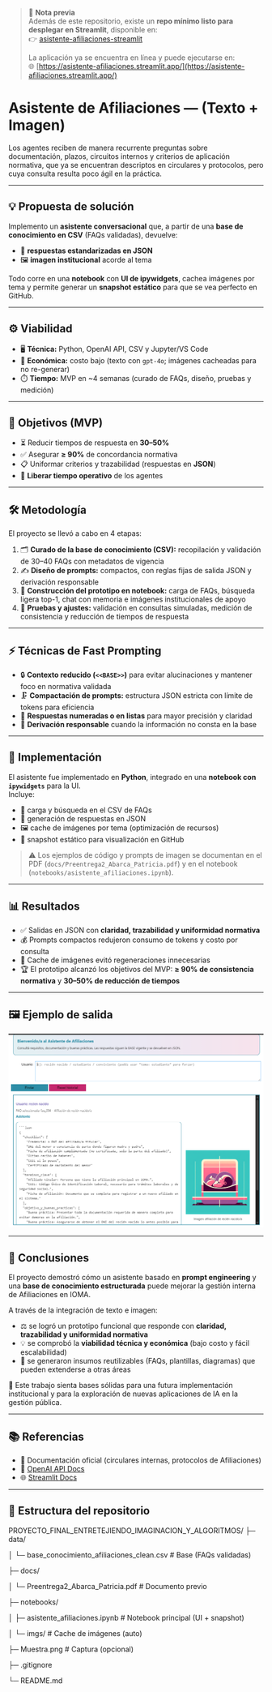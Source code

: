 > 📌 **Nota previa**  
> Además de este repositorio, existe un **repo mínimo listo para desplegar en Streamlit**, disponible en:  
> 👉 [asistente-afiliaciones-streamlit](https://github.com/patoabarca/asistente-afiliaciones-streamlit/tree/main)
>
> La aplicación ya se encuentra en línea y puede ejecutarse en:  
> 🌐 [https://asistente-afiliaciones.streamlit.app/](https://asistente-afiliaciones.streamlit.app/)

# Asistente de Afiliaciones — (Texto + Imagen)

Los agentes reciben de manera recurrente preguntas sobre documentación, plazos, circuitos internos y criterios de aplicación normativa, que ya se encuentran descriptos en circulares y protocolos, pero cuya consulta resulta poco ágil en la práctica.

---

## 💡 Propuesta de solución

Implemento un **asistente conversacional** que, a partir de una **base de conocimiento en CSV** (FAQs validadas), devuelve:

- 📑 **respuestas estandarizadas en JSON**
- 🖼️ **imagen institucional** acorde al tema

Todo corre en una **notebook** con **UI de ipywidgets**, cachea imágenes por tema y permite generar un **snapshot estático** para que se vea perfecto en GitHub.

---

## ⚙️ Viabilidad

- 🖥️ **Técnica:** Python, OpenAI API, CSV y Jupyter/VS Code
- 💸 **Económica:** costo bajo (texto con `gpt-4o`; imágenes cacheadas para no re-generar)
- ⏱️ **Tiempo:** MVP en ~4 semanas (curado de FAQs, diseño, pruebas y medición)

---

## 🎯 Objetivos (MVP)

- ⏳ Reducir tiempos de respuesta en **30–50%**
- ✅ Asegurar **≥ 90%** de concordancia normativa
- 📋 Uniformar criterios y trazabilidad (respuestas en **JSON**)
- 💼 **Liberar tiempo operativo** de los agentes

---

## 🛠️ Metodología

El proyecto se llevó a cabo en 4 etapas:

1. 🗂️ **Curado de la base de conocimiento (CSV):** recopilación y validación de 30–40 FAQs con metadatos de vigencia
2. ✍️ **Diseño de prompts:** compactos, con reglas fijas de salida JSON y derivación responsable
3. 📓 **Construcción del prototipo en notebook:** carga de FAQs, búsqueda ligera top-1, chat con memoria e imágenes institucionales de apoyo
4. 🔄 **Pruebas y ajustes:** validación en consultas simuladas, medición de consistencia y reducción de tiempos de respuesta

---

## ⚡ Técnicas de Fast Prompting

- 🔒 **Contexto reducido (`<<BASE>>`)** para evitar alucinaciones y mantener foco en normativa validada
- 🗜️ **Compactación de prompts:** estructura JSON estricta con límite de tokens para eficiencia
- 🔢 **Respuestas numeradas o en listas** para mayor precisión y claridad
- 📌 **Derivación responsable** cuando la información no consta en la base

---

## 🧩 Implementación

El asistente fue implementado en **Python**, integrado en una **notebook con `ipywidgets`** para la UI.  
Incluye:

- 📂 carga y búsqueda en el CSV de FAQs
- 📑 generación de respuestas en JSON
- 🖼️ cache de imágenes por tema (optimización de recursos)
- 📸 snapshot estático para visualización en GitHub

> ⚠️ Los ejemplos de código y prompts de imagen se documentan en el PDF (`docs/Preentrega2_Abarca_Patricia.pdf`) y en el notebook (`notebooks/asistente_afiliaciones.ipynb`).

---

## 📊 Resultados

- ✅ Salidas en JSON con **claridad, trazabilidad y uniformidad normativa**
- 💰 Prompts compactos redujeron consumo de tokens y costo por consulta
- 🔁 Cache de imágenes evitó regeneraciones innecesarias
- 🏆 El prototipo alcanzó los objetivos del MVP: **≥ 90% de consistencia normativa** y **30–50% de reducción de tiempos**

---

## 🖼️ Ejemplo de salida

![Ejemplo de salida del asistente](https://github.com/patoabarca/Proyecto_Final_Entretejiendo_Imaginacion_y_Algoritmos/blob/main/notebooks/Muestra_1.png?raw=true)

---

## 📝 Conclusiones

El proyecto demostró cómo un asistente basado en **prompt engineering** y una **base de conocimiento estructurada** puede mejorar la gestión interna de Afiliaciones en IOMA.

A través de la integración de texto e imagen:

- ⚖️ se logró un prototipo funcional que responde con **claridad, trazabilidad y uniformidad normativa**
- 💡 se comprobó la **viabilidad técnica y económica** (bajo costo y fácil escalabilidad)
- 🔧 se generaron insumos reutilizables (FAQs, plantillas, diagramas) que pueden extenderse a otras áreas

🚀 Este trabajo sienta bases sólidas para una futura implementación institucional y para la exploración de nuevas aplicaciones de IA en la gestión pública.

---

## 📚 Referencias

- 📑 Documentación oficial (circulares internas, protocolos de Afiliaciones)
- 🤖 [OpenAI API Docs](https://platform.openai.com/docs)
- 🌐 [Streamlit Docs](https://docs.streamlit.io)

---

## 📂 Estructura del repositorio

PROYECTO_FINAL_ENTRETEJIENDO_IMAGINACION_Y_ALGORITMOS/
├─ data/

│ └─ base_conocimiento_afiliaciones_clean.csv # Base (FAQs validadas)

├─ docs/

│ └─ Preentrega2_Abarca_Patricia.pdf # Documento previo

├─ notebooks/

│ ├─ asistente_afiliaciones.ipynb # Notebook principal (UI + snapshot)

│ └─ imgs/ # Cache de imágenes (auto)

├─ Muestra.png # Captura (opcional)

├─ .gitignore

└─ README.md
